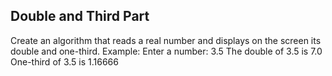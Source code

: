 ## Double and Third Part

Create an algorithm that reads a real number and displays on the screen its double and one-third.
Example:
Enter a number: 3.5
The double of 3.5 is 7.0
One-third of 3.5 is 1.16666
